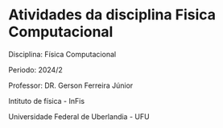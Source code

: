 # Atividades da disciplina Fisica Computacional 

Disciplina: Física Computacional 

Periodo: 2024/2

Professor: DR. Gerson Ferreira Júnior

Intituto de física - InFis

Universidade Federal de Uberlandia - UFU